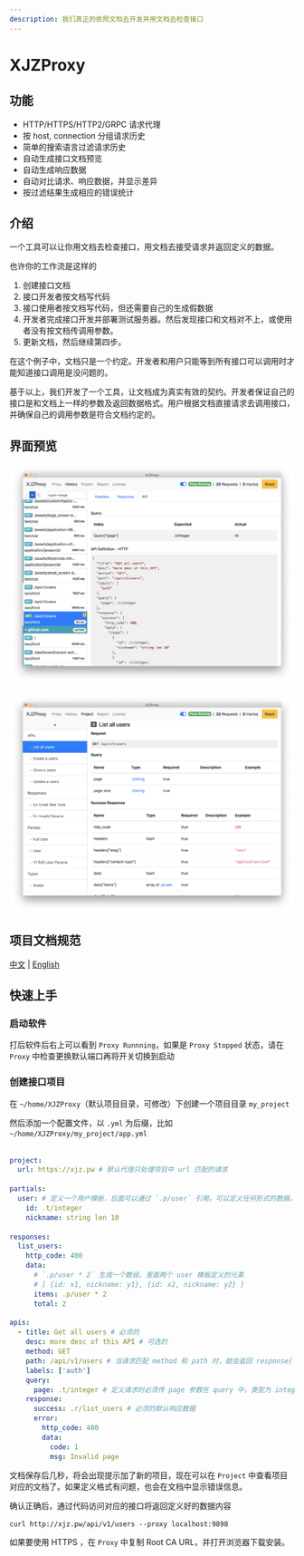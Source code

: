```yaml
---
description: 我们真正的依照文档去开发并用文档去检查接口
---
```


XJZProxy
=========

## 功能

* HTTP/HTTPS/HTTP2/GRPC 请求代理
* 按 host, connection 分组请求历史
* 简单的搜索语言过滤请求历史
* 自动生成接口文档预览
* 自动生成响应数据
* 自动对比请求、响应数据，并显示差异
* 按过滤结果生成相应的错误统计


## 介绍

一个工具可以让你用文档去检查接口，用文档去接受请求并返回定义的数据。


也许你的工作流是这样的

1. 创建接口文档
2. 接口开发者按文档写代码
3. 接口使用者按文档写代码，但还需要自己的生成假数据
4. 开发者完成接口开发并部署测试服务器。然后发现接口和文档对不上，或使用者没有按文档传调用参数。
5. 更新文档，然后继续第四步。


在这个例子中，文档只是一个约定。开发者和用户只能等到所有接口可以调用时才能知道接口调用是没问题的。

基于以上，我们开发了一个工具，让文档成为真实有效的契约。开发者保证自己的接口是和文档上一样的参数及返回数据格式。用户根据文档直接请求去调用接口，并确保自己的调用参数是符合文档约定的。


## 界面预览

![app-1](./imgs/app-1.png)

![app-2](./imgs/app-2.png)



## 项目文档规范

[中文](./SPEC-zh-cn.md) |
[English](./SPEC.md)



## 快速上手

### 启动软件

打后软件后右上可以看到 `Proxy Runnning`，如果是 `Proxy Stopped` 状态，请在 `Proxy` 中检查更换默认端口再将开关切换到启动


### 创建接口项目

在 `~/home/XJZProxy`（默认项目目录，可修改）下创建一个项目目录 `my_project`

然后添加一个配置文件，以 `.yml` 为后缀，比如 `~/home/XJZProxy/my_project/app.yml`


```yaml

project:
  url: https://xjz.pw # 默认代理只处理项目中 url 匹配的请求

partials:
  user: # 定义一个用户模板，后面可以通过 `.p/user` 引用。可以定义任何形式的数据。
    id: .t/integer
    nickname: string len 10

responses:
  list_users:
    http_code: 400
    data:
      # `.p/user * 2` 生成一个数组，里面两个 user 模板定义的元素
      # [ {id: x1, nickname: y1}, {id: x2, nickname: y2} ]
      items: .p/user * 2
      total: 2
    
apis:
  - title: Get all users # 必须的
    desc: more desc of this API # 可选的
    method: GET
    path: /api/v1/users # 当请求匹配 method 和 path 时，就会返回 response['success'] 中的数据
    labels: ['auth']
    query:
      page: .t/integer # 定义请求时必须传 page 参数在 query 中，类型为 integer
    response:
      success: .r/list_users # 必须的默认响应数据
      error: 
        http_code: 400
        data:
          code: 1
          msg: Invalid page
```

文档保存后几秒，将会出现提示加了新的项目，现在可以在 `Project` 中查看项目对应的文档了。如果定义格式有问题，也会在文档中显示错误信息。


确认正确后，通过代码访问对应的接口将返回定义好的数据内容

```
curl http://xjz.pw/api/v1/users --proxy localhost:9898
```

如果要使用 HTTPS ，在 `Proxy` 中复制 Root CA URL，并打开浏览器下载安装。
